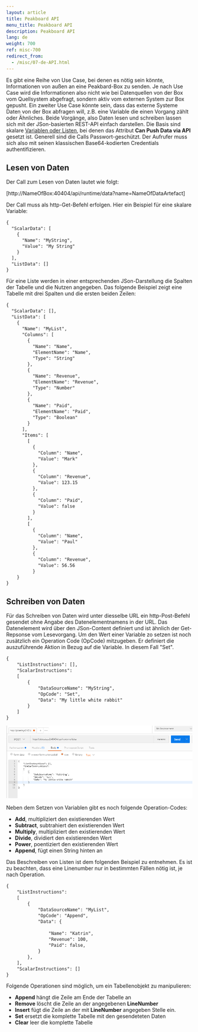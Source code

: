 ```yaml
---
layout: article
title: Peakboard API
menu_title: Peakboard API
description: Peakboard API
lang: de
weight: 700
ref: misc-700
redirect_from:
  - /misc/07-de-API.html
---
```


Es gibt eine Reihe von Use Case, bei denen es nötig sein könnte, Informationen von außen an eine Peakbard-Box zu senden. 
Je nach Use Case wird die Informationen also nicht wie bei Datenquellen von der Box vom Quellsystem abgefragt, sondern aktiv vom externen System zur Box gepusht. 
Ein zweiter Use Case könnte sein, dass das externe Systeme Daten von der Box abfragen will, z.B. eine Variable die einen Vorgang zählt oder Ähnliches.
Beide Vorgänge, also Daten lesen und schreiben lassen sich mit der JSon-basierten REST-API einfach darstellen.
Die Basis sind skalare [Variablen oder Listen](https://help.peakboard.com/scripting/de-variables.html), bei denen das Attribut **Can Push Data via API** gesetzt ist.
Generell sind die Calls Passwort-geschützt. 
Der Aufrufer muss sich also mit seinen klassischen Base64-kodierten Credentials authentifizieren.

## Lesen von Daten

Der Call zum Lesen von Daten lautet wie folgt:

[http://NameOfBox:40404/api/runtime/data?name=NameOfDataArtefact]

Der Call muss als http-Get-Befehl erfolgen. Hier ein Beispiel für eine skalare Variable:
```
{
  "ScalarData": [
    {
      "Name": "MyString",
      "Value": "My String"
    }
  ],
  "ListData": []
}
```

Für eine Liste werden in einer entsprechenden JSon-Darstellung die Spalten der Tabelle und die Nutzen angegeben. Das folgende Beispiel zeigt eine Tabelle mit drei Spalten und die ersten beiden Zeilen:

```
{
  "ScalarData": [],
  "ListData": [
    {
      "Name": "MyList",
      "Columns": [
        {
          "Name": "Name",
          "ElementName": "Name",
          "Type": "String"
        },
        {
          "Name": "Revenue",
          "ElementName": "Revenue",
          "Type": "Number"
        },
        {
          "Name": "Paid",
          "ElementName": "Paid",
          "Type": "Boolean"
        }
      ],
      "Items": [
        [
          {
            "Column": "Name",
            "Value": "Mark"
          },
          {
            "Column": "Revenue",
            "Value": 123.15
          },
          {
            "Column": "Paid",
            "Value": false
          }
        ],
        [
          {
            "Column": "Name",
            "Value": "Paul"
          },
          {
            "Column": "Revenue",
            "Value": 56.56
		  }
	}
}
```

## Schreiben von Daten

Für das Schreiben von Daten wird unter diesselbe URL ein http-Post-Befehl gesendet ohne Angabe des Datenelementnamens in der URL. Das Datenelement wird über den JSon-Content definiert und ist ähnlich der Get-Repsonse vom Lesevorgang. Um den Wert einer Variable zo setzen ist noch zusätzlich ein Operation Code (OpCode) mitzugeben. Er definiert die auszuführende Aktion in Bezug auf die Variable. In diesem Fall "Set".

```
{
	"ListInstructions": [],
	"ScalarInstructions":
	[
		{
			"DataSourceName": "MyString",
			"OpCode": "Set",
			"Data": "My little white rabbit"
		}
	]
}
```

![api-01.png](/assets/images/misc/API/api-01.png)

Neben dem Setzen von Variablen gibt es noch folgende Operation-Codes:

* **Add**, multipliziert den existierenden Wert
* **Subtract**, subtrahiert den existierenden Wert
* **Multiply**, multipliziert den existierenden Wert
* **Divide**, dividiert den existierenden Wert
* **Power**, poentiziert den existierenden Wert
* **Append**, fügt einen String hinten an

Das Beschreiben von Listen ist dem folgenden Beispiel zu entnehmen. 
Es ist zu beachten, dass eine Linenumber nur in bestimmten Fällen nötig ist, je nach Operation.

```
{
	"ListInstructions":
	[
		{
			"DataSourceName": "MyList",
			"OpCode": "Append",
			"Data": {
				
				"Name": "Katrin",
				"Revenue": 100,
				"Paid": false,
			}
		},
	],
	"ScalarInstructions": []
}
```

Folgende Operationen sind möglich, um ein Tabellenobjekt zu manipulieren:

* **Append** hängt die Zeile am Ende der Tabelle an
* **Remove** löscht die Zeile an der angegebenen **LineNumber**
* **Insert** fügt die Zeile an der mit **LineNumber** angegeben Stelle ein.
* **Set** ersetzt die komplette Tabelle mit den gesendeteten Daten
* **Clear** leer die komplette Tabelle




